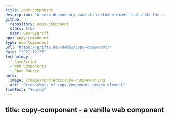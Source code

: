 ```yaml
---
title: copy-component
description: "A zero dependency vanilla custom element that adds the capability to wrap html so it the inner text can be added to the users clipboard."
github:
  repository: copy-component
  stars: true
  user: Georgegriff
npm: copy-component
type: Web Component
url: "https://griffa.dev/demos/copy-component/"
date: "2021-12-27"
technology:
  - JavaScript
  - Web Components
  - Open Source
hero:
  image: /images/projects/copy-component.png
  alt: "Screenshots of copy-component custom element"
linkText: "Source"
---
```


## title: copy-component - a vanilla web component
